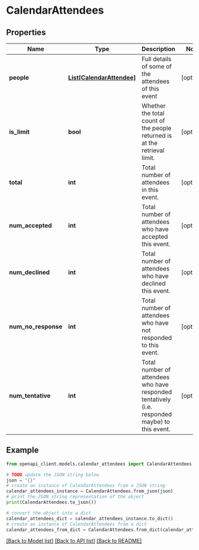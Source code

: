 # CalendarAttendees


## Properties

Name | Type | Description | Notes
------------ | ------------- | ------------- | -------------
**people** | [**List[CalendarAttendee]**](CalendarAttendee.md) | Full details of some of the attendees of this event | [optional] 
**is_limit** | **bool** | Whether the total count of the people returned is at the retrieval limit. | [optional] 
**total** | **int** | Total number of attendees in this event. | [optional] 
**num_accepted** | **int** | Total number of attendees who have accepted this event. | [optional] 
**num_declined** | **int** | Total number of attendees who have declined this event. | [optional] 
**num_no_response** | **int** | Total number of attendees who have not responded to this event. | [optional] 
**num_tentative** | **int** | Total number of attendees who have responded tentatively (i.e. responded maybe) to this event. | [optional] 

## Example

```python
from openapi_client.models.calendar_attendees import CalendarAttendees

# TODO update the JSON string below
json = "{}"
# create an instance of CalendarAttendees from a JSON string
calendar_attendees_instance = CalendarAttendees.from_json(json)
# print the JSON string representation of the object
print(CalendarAttendees.to_json())

# convert the object into a dict
calendar_attendees_dict = calendar_attendees_instance.to_dict()
# create an instance of CalendarAttendees from a dict
calendar_attendees_from_dict = CalendarAttendees.from_dict(calendar_attendees_dict)
```
[[Back to Model list]](../README.md#documentation-for-models) [[Back to API list]](../README.md#documentation-for-api-endpoints) [[Back to README]](../README.md)


